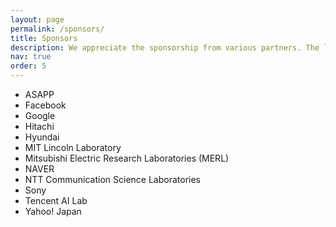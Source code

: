```yaml
---
layout: page
permalink: /sponsors/
title: Sponsors
description: We appreciate the sponsorship from various partners. The list is sorted in alphabet order.
nav: true
order: 5
---
```



- ASAPP
- Facebook
- Google
- Hitachi
- Hyundai
- MIT Lincoln Laboratory
- Mitsubishi Electric Research Laboratories (MERL)
- NAVER
- NTT Communication Science Laboratories
- Sony
- Tencent AI Lab
- Yahoo! Japan
